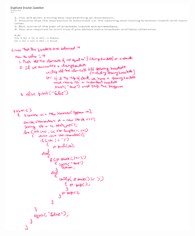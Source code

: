 ![](https://github.com/ShikharSundriyal/DataStructureAlgorithms/blob/main/StacksQueues/DuplicateBracketQuestion/DuplicateBracketQuestion.png)